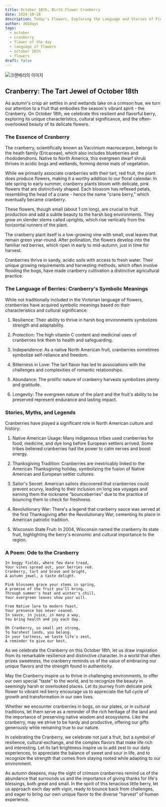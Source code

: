 ```yaml
---
title: October 18th, Birth Flower Cranberry
date: 2024-10-18
description: Today's Flowers, Exploring the Language and Stories of Flowers Cranberry
author: 365days
tags:
  - october
  - cranberry
  - flower of the day
  - language of flowers
  - october 18th
  - flowers
draft: false
---
```



![크랜베리의 이미지](https://cdn.pixabay.com/photo/2019/12/13/05/42/cranberry-4692230_960_720.jpg#center)

## Cranberry: The Tart Jewel of October 18th

As autumn's crisp air settles in and wetlands take on a crimson hue, we turn our attention to a fruit that embodies the season's vibrant spirit - the Cranberry. On October 18th, we celebrate this resilient and flavorful berry, exploring its unique characteristics, cultural significance, and the often-overlooked beauty of its delicate flowers.

### The Essence of Cranberry

The cranberry, scientifically known as Vaccinium macrocarpon, belongs to the heath family (Ericaceae), which also includes blueberries and rhododendrons. Native to North America, this evergreen dwarf shrub thrives in acidic bogs and wetlands, forming dense mats of vegetation.

While we primarily associate cranberries with their tart, red fruit, the plant does produce flowers, making it a worthy addition to our floral calendar. In late spring to early summer, cranberry plants bloom with delicate, pink flowers that are distinctively shaped. Each blossom has reflexed petals, resembling the head of a crane - hence the name "crane berry," which eventually became cranberry.

These flowers, though small (about 1 cm long), are crucial to fruit production and add a subtle beauty to the harsh bog environments. They grow on slender stems called uprights, which rise vertically from the horizontal runners of the plant.

The cranberry plant itself is a low-growing vine with small, oval leaves that remain green year-round. After pollination, the flowers develop into the familiar red berries, which ripen in early to mid-autumn, just in time for harvest.

Cranberries thrive in sandy, acidic soils with access to fresh water. Their unique growing requirements and harvesting methods, which often involve flooding the bogs, have made cranberry cultivation a distinctive agricultural practice.

### The Language of Berries: Cranberry's Symbolic Meanings

While not traditionally included in the Victorian language of flowers, cranberries have acquired symbolic meanings based on their characteristics and cultural significance:

1. Resilience: Their ability to thrive in harsh bog environments symbolizes strength and adaptability.

2. Protection: The high vitamin C content and medicinal uses of cranberries link them to health and safeguarding.

3. Independence: As a native North American fruit, cranberries sometimes symbolize self-reliance and freedom.

4. Bitterness in Love: The tart flavor has led to associations with the challenges and complexities of romantic relationships.

5. Abundance: The prolific nature of cranberry harvests symbolizes plenty and gratitude.

6. Longevity: The evergreen nature of the plant and the fruit's ability to be preserved represent endurance and lasting impact.

### Stories, Myths, and Legends

Cranberries have played a significant role in North American culture and history:

1. Native American Usage: Many indigenous tribes used cranberries for food, medicine, and dye long before European settlers arrived. Some tribes believed cranberries had the power to calm nerves and boost energy.

2. Thanksgiving Tradition: Cranberries are inextricably linked to the American Thanksgiving holiday, symbolizing the fusion of Native American and European settler cultures.

3. Sailor's Secret: American sailors discovered that cranberries could prevent scurvy, leading to their inclusion on long sea voyages and earning them the nickname "bounceberries" due to the practice of bouncing them to check for freshness.

4. Revolutionary War: There's a legend that cranberry sauce was served at the first Thanksgiving after the Revolutionary War, cementing its place in American patriotic tradition.

5. Wisconsin State Fruit: In 2004, Wisconsin named the cranberry its state fruit, highlighting the berry's economic and cultural importance to the region.

### A Poem: Ode to the Cranberry

	In boggy fields, where few dare tread,
	Your vines spread out, your berries red.
	Cranberry, tart and brave and bright,
	A autumn jewel, a taste delight.
	
	Pink blossoms grace your stems in spring,
	A promise of the fruit you'll bring.
	Through summer's heat and winter's chill,
	Your evergreen leaves show your will.
	
	From Native lore to modern feast,
	Your presence has never ceased.
	In sauce, in juice, in many a way,
	You bring health and joy each day.
	
	Oh Cranberry, so small yet strong,
	To harshest lands, you belong.
	In your tartness, we taste life's zest,
	A reminder to give our best.

As we celebrate the Cranberry on this October 18th, let us draw inspiration from its remarkable resilience and distinctive character. In a world that often prizes sweetness, the cranberry reminds us of the value of embracing our unique flavors and the strength found in authenticity.

May the Cranberry inspire us to thrive in challenging environments, to offer our own special "taste" to the world, and to recognize the beauty in seemingly harsh or overlooked places. Let its journey from delicate pink flower to vibrant red berry encourage us to appreciate the full cycle of growth and transformation in our own lives.

Whether we encounter cranberries in bogs, on our plates, or in cultural traditions, let them serve as a reminder of the rich heritage of the land and the importance of preserving native wisdom and ecosystems. Like the cranberry, may we strive to be hardy and productive, offering our gifts generously while remaining true to our nature.

In celebrating the Cranberry, we celebrate not just a fruit, but a symbol of resilience, cultural exchange, and the complex flavors that make life rich and interesting. Let its tart brightness inspire us to add zest to our daily experiences, to appreciate the balance of sweet and sour in life, and to recognize the strength that comes from staying rooted while adapting to our environment.

As autumn deepens, may the sight of crimson cranberries remind us of the abundance that surrounds us and the importance of giving thanks for life's blessings, both great and small. In the spirit of this tenacious little berry, let us approach each day with vigor, ready to bounce back from challenges, and eager to bring our own unique flavor to the diverse "harvest" of human experience.